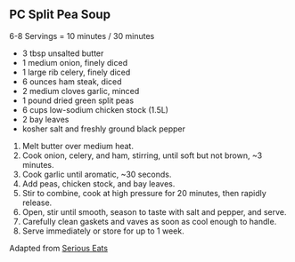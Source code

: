 ## PC Split Pea Soup

6-8 Servings = 10 minutes / 30 minutes

* 3 tbsp unsalted butter
* 1 medium onion, finely diced
* 1 large rib celery, finely diced
* 6 ounces ham steak, diced
* 2 medium cloves garlic, minced
* 1 pound dried green split peas
* 6 cups low-sodium chicken stock (1.5L)
* 2 bay leaves
* kosher salt and freshly ground black pepper

1. Melt butter over medium heat.
2. Cook onion, celery, and ham, stirring, until soft but not brown, ~3 minutes.
3. Cook garlic until aromatic, ~30 seconds.
4. Add peas, chicken stock, and bay leaves.
5. Stir to combine, cook at high pressure for 20 minutes, then rapidly release.
6. Open, stir until smooth, season to taste with salt and pepper, and serve.
7. Carefully clean gaskets and vaves as soon as cool enough to handle.
8. Serve immediately or store for up to 1 week.

Adapted from [Serious Eats](https://www.seriouseats.com/recipes/2016/10/30-minute-pressure-cooker-split-pea-soup-recipe.html)
